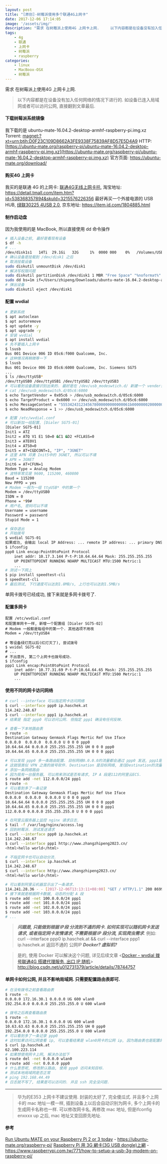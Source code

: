 ```yaml
---
layout: post
title: "[原创]-树莓派使用多个联通4G上网卡"
date: 2017-12-06 17:14:05
image: '/assets/img/'
description: "需求 在树莓派上使用4G 上网卡上网.     以下内容都是在设备没有加入任何网络的情况下进行的.     如设备已连入局域网或者可以访问公网, 直接翻到文章最后.   下载树莓派系统镜像  我下载的是 ubuntu-mate-16.04.2-desktop-armhf-raspberry-pi.img.xz  Torrent: magnet:?xt=urn:btih:D0F23C109D8662"
tags:
    - 4g
    - 联通
    - 上网卡
    - 树莓派
    - raspberry
categories:
    - linux
    - MacBoox-OSX
    - 树莓派
---
```




需求 在树莓派上使用4G 上网卡上网.

> 以下内容都是在设备没有加入任何网络的情况下进行的. 
> 如设备已连入局域网或者可以访问公网, 直接翻到文章最后.

#### 下载树莓派系统镜像

我下载的是 ubuntu-mate-16.04.2-desktop-armhf-raspberry-pi.img.xz
Torrent: [magnet:?xt=urn:btih:D0F23C109D8662A3FE9338F75839AF8D57E5D4A9](magnet:?xt=urn:btih:D0F23C109D8662A3FE9338F75839AF8D57E5D4A9)
HTTP: [https://ubuntu-mate.org/raspberry-pi/ubuntu-mate-16.04.2-desktop-armhf-raspberry-pi.img.xz](https://ubuntu-mate.org/raspberry-pi/ubuntu-mate-16.04.2-desktop-armhf-raspberry-pi.img.xz)
官方页面: https://ubuntu-mate.org/download/

#### 购买4G 上网卡
我买的是联通 4G 的上网卡: [联通4G无线上网卡托](https://detail.tmall.com/item.htm?id=538368357894&skuId=3215576226356), 淘宝地址: https://detail.tmall.com/item.htm?id=538368357894&skuId=3215576226356
最好再买一个外接电源的 USB HUB, [绿联30225 4USB 2.0](https://item.jd.com/1804885.html), 京东地址: https://item.jd.com/1804885.html

#### 制作启动盘
因为我使用的是 MacBook, 所以直接使用 dd 命令操作
``` bash
# 插入设备之前, 最好是看现有设备
$ df -h
# ...
/dev/disk1s1   14Ti  29.1Gi   32G     1%  0000 000    0%   /Volumes/USB_32GB
# 确认设备是挂载到 /dev/disk1 之后
# 取消挂载设备
sudo diskutil unmountDisk /dev/disk1
# 解决写权限问题
sudo diskutil partitionDisk /dev/disk1 1 MBR "Free Space" "%noformat%" 100%
sudo dd bs=1m if=/Users/zhipeng/Downloads/ubuntu-mate-16.04.2-desktop-armhf-raspberry-pi.img.xz/ubuntu-mate-16.04.2-desktop-armhf-raspberry-pi.img  of=/dev/disk1 conv=sync
# 弹出设备
sudo diskutil eject /dev/disk1

```

#### 配置 wvdial

```bash
# 更新系统
$ apt autoclean
$ apt autoremove
$ apt update -y
$ apt upgrade -y
# 安装 wvdial
$ apt install wvdial
# 先不要插入上网卡
$ lsusb
Bus 001 Device 006 ID 05c6:f000 Qualcomm, Inc. 
# 这种情况再稍微等一下
$ lsusb
Bus 001 Device 006 ID 05c6:6000 Qualcomm, Inc. Siemens SG75
...
$ ls /dev/ttyUSB*
/dev/ttyUSB0 /dev/ttyUSB1 /dev/ttyUSB2 /dev/ttyUSB3
# 可以看到设备直接识别出来的. 最好是在 /dev/usb_modeswtich.d/ 新建一个 vender:product 的文件
# cat /dev/usb_modeswitch.d/05c6:6000
$ echo TargetVendor = 0x05c6 > /dev/usb_modeswitch.d/05c6:6000
$ echo TargetProduct = 0x6000 >> /dev/usb_modeswitch.d/05c6:6000
$ echo MessageContent = "5553424312345678000000000000061b000000020000000000000000000000" >> /dev/usb_modeswitch.d/05c6:6000
$ echo NeadResponse = 1 >> /dev/usb_modeswitch.d/05c6:6000

# 配置 /etc/wvdial.conf
# 可以新加一组配置, [Dialer SG75-01]
[Dialer SG75-01]
Init1 = ATZ
Init2 = ATQ V1 E1 S0=0 &C1 &D2 +FCLASS=0
Init3 = ATE0V1
Init4 = ATS0=0
Init5 = AT+CGDCONT=1, "IP", "3GNET"
# 这里 APN 邓勇 Init5中的 3GNET, 所以可以不填
# APN = 3GNET
Init6 = AT+CFUN=1
Modem Type = Analog Modem
# 波特率常见是 9600, 115200, 460800
Baud = 115200
New PPPD = yes
# Modem 一般为一组 ttyUSB* 中的第一个
Modem = /dev/ttyUSB0
ISDN = 0
Phone = *99#
# 用户名, 密码可以不填
Username = username
Password = password
Stupid Mode = 1

# 保存退出
# 开始拨号
$ wvdial SG75-01
如果成功, 会输出 local IP Address: ... remote IP address: ... primary DNS address: ..
$ ifconfig
ppp0 Link encap:Point0toPoint Protocol
	inet addr: 10.17.3.144 P-t-P:10.64.64.64 Mask: 255.255.255.255
	UP POINTTOPOINT RUNNING NOARP MULTICAST MTU:1500 Metric:1
	...
# 测试一下网上
$ pip install speedtest-cli
$ speedtest-cli
# 最后测试, 下行速度可以达到1.8MB/s, 上行也可以达到1.5MB/s

```

单网卡拨号已经成功, 接下来就是多网卡拨号了.
#### 配置多网卡
```
配置 /etc/wvdial.conf
和配置单网卡一样, 新增一个配置组 [Dialer SG75-02]
# Modem 一般都是每组中的第一个. 其他选项不用改
Modem = /dev/ttyUSB4

# 等设备绿灯亮以后(红灯灭了), 尝试拨号
$ wvidal SG75-02
# ...
# 不出意外, 第二个上网卡也拨号成功.
$ ifconfig
ppp1 Link encap:Point0toPoint Protocol
	inet addr: 10.77.31.69 P-t-P:10.64.64.65 Mask: 255.255.255.255
	UP POINTTOPOINT RUNNING NOARP MULTICAST MTU:1500 Metric:1
	...
```
#### 使用不同的网卡访问网络
```bash
# curl --interface 可以指定网卡访问网络
$ curl --interface ppp0 ip.haschek.at
114.242.248.67
$ curl --interface ppp1 ip.haschek.at
# 结果是 指定 ppp0 可以访问公网. 但指定 ppp1 确没有任何反映.

# 查看一下本地路由表
$ route -n
Destination Gateway Genmask Flags Mertic Ref Use Iface
0.0.0.0  0.0.0.0  0.0.0.0 U 0 0 0 ppp0
10.64.64.64 0.0.0.0 255.255.255.255 UH 0 0 0 ppp0
10.64.64.65 0.0.0.0 255.255.255.255 UH 0 0 0 ppp1

# 可以发现 ppp0 多一条路由配置. 目标网络0.0.0.0的流量都会通过 ppp0 发送, ppp1是个摆设.
# 这就很类似 VPN 之类的拨号软件. Destination 是目标网络, 发往Destination的流量会从对应的网卡发送接受.
# 添加一条网络路由
# 因为我有一台服务器, 可以用来测试是否有请求, IP A 段是112的阿里云ECS.
$ route add -net 112.0.0.0/24 ppp1
$ route -n
# 可以看到多了一条记录
Destination Gateway Genmask Flags Mertic Ref Use Iface
0.0.0.0  0.0.0.0  0.0.0.0 U 0 0 0 ppp0
10.64.64.64 0.0.0.0 255.255.255.255 UH 0 0 0 ppp0
10.64.64.65 0.0.0.0 255.255.255.255 UH 0 0 0 ppp1
112.0.0.0 0.0.0.0 255.255.255.0 U 0 0 0 ppp1

# 在阿里云服务器上监控 nginx 请求日志.
$ tail -f /var/log/nginx/access.log
# 回到树莓派. 测试发送请求
$ curl --interface ppp0 ip.haschek.at
114.242.248.67
$ curl --interface ppp1 http://www.zhangzhipeng2023.cn/
<html>hello world</html>

# 不指定网卡也可以自动分流.
$ curl --interface ip.haschek.at
114.242.248.67
$ curl --interface http://www.zhangzhipeng2023.cn/
<html>hello world</html>

# 可以看到阿里云机器显示出了一条请求.
114.241.28.36 - - [2017-12-06T13:13:11+08:00] "GET / HTTP/1.1" 200 8699 "-" "curl/7.47.0" "-"
# 接下来就是根据网卡数据, 动态的分配 A 段
$ route add -net 100.0.0.0/24 ppp1
$ route add -net 101.0.0.0/24 ppp1
$ route add -net 102.0.0.0/24 ppp1
$ route add -net 103.0.0.0/24 ppp1
# ...
```


> ***问题是, 只能做到根据 IP段 分流到不通的网卡. 如何实现可以随机网卡发送请求, 或者指定网卡发情请求, 不需要根据 IP 段分流, 实现爬虫需求***.
> 例如: curl --interface ppp0 ip.haschek.at && curl --interface ppp1 ip.haschek.at 返回不通的 公网IP 
***Docker? 虚拟机?***

> 是的, 使用 Docker 可以解决这个问题, 详见后续文章 <[Docker - wvdial 拨号联通4G 搭建代理服务, 出口 IP 随机](http://blog.csdn.net/u012731379/article/details/78744757)> http://blog.csdn.net/u012731379/article/details/78744757


#### 单网卡如何公网, 并且不影响局域网. 只需要配置路由表即可.
``` bash
# 在没有拨号之前查看路由表
$ route -n
0.0.0.0 172.16.30.1 0.0.0.0 UG 600 wlan0
192.254.0.0 0.0.0.0 255.255.255.0 U 600 wlan0

# 拨号之后再查看路由表
$ route -n
0.0.0.0 172.16.30.1 0.0.0.0 UG 600 wlan0
10.63.63.63 0.0.0.0 255.255.255.255 UH 0 ppp0
192.254.0.0 0.0.0.0 255.255.255.0 U 600 wlan0
# 可以看到多了一条记录 ppp0
# 这时如果访问公网查看 ip, 可以查看结果是 wlan0网卡的公网 ip, 因为路由表也是配置的 默认路由/未知目标 从 wlan0 访问.
$ curl ip.haschek.at
62.100.223.114
# 如果想使用网卡上网, 解决办法如下
$ route del -net 0.0.0.0 wlan0
$ route add -net 0.0.0.0 ppp0
# 什么意思呢, 修改默认路由, 使用 ppp0 访问未知目标.
# 测试本地局域网是否正常
# ping 192.168.44.49
# 日志就不写了, 结果是可以访问的. 并且 ssh 完全没问题.
```


---
> 华为的E353 上网卡不建议使用. 封装的太好了, 完全傻瓜式. 并且多个上网卡的 mac 地址一模一样, 插到设备上以后会自动识别为网卡, 多个上网卡的生成网卡名称也一样. 可以修改网卡名, 再修改 mac 地址, 但是ifconfig enxxxx up 之后, mac 地址又变回原先地址. 

#### 参考
[Run Ubuntu MATE on your Raspberry Pi 2 or 3 today](https://ubuntu-mate.org/raspberry-pi/) - https://ubuntu-mate.org/raspberry-pi/
[Raspberry Pi 用 3G 網卡(3G USB dongle)上網](https://www.raspberrypi.com.tw/771/how-to-setup-a-usb-3g-modem-on-raspberry-pi/) - https://www.raspberrypi.com.tw/771/how-to-setup-a-usb-3g-modem-on-raspberry-pi/

